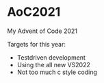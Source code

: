 # AoC2021
My Advent of Code 2021

Targets for this year:
- Testdriven development
- Using the all new VS2022
- Not too much c style coding
